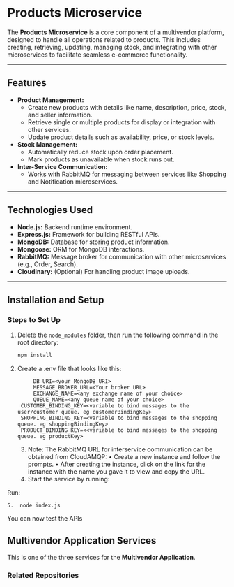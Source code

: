 
# Products Microservice

The **Products Microservice** is a core component of a multivendor platform, designed to handle all operations related to products. This includes creating, retrieving, updating, managing stock, and integrating with other microservices to facilitate seamless e-commerce functionality.

---

## Features

- **Product Management:**
  - Create new products with details like name, description, price, stock, and seller information.
  - Retrieve single or multiple products for display or integration with other services.
  - Update product details such as availability, price, or stock levels.
- **Stock Management:**
  - Automatically reduce stock upon order placement.
  - Mark products as unavailable when stock runs out.
- **Inter-Service Communication:**
  - Works with RabbitMQ for messaging between services like Shopping and Notification microservices.

---

## Technologies Used

- **Node.js:** Backend runtime environment.
- **Express.js:** Framework for building RESTful APIs.
- **MongoDB:** Database for storing product information.
- **Mongoose:** ORM for MongoDB interactions.
- **RabbitMQ:** Message broker for communication with other microservices (e.g., Order, Search).
- **Cloudinary:** (Optional) For handling product image uploads.

---

## Installation and Setup

### Steps to Set Up

1. Delete the `node_modules` folder, then run the following command in the root directory:
   ```bash
   npm install

2. Create a .env file that looks like this:
   
		    DB_URI=<your MongoDB URI>
		    MESSAGE_BROKER_URL=<Your broker URL>
		    EXCHANGE_NAME=<any exchange name of your choice>
		    QUEUE_NAME=<any queue name of your choice>
        CUSTOMER_BINDING_KEY=<variable to bind messages to the user/customer queue. eg customerBindingKey>
        SHOPPING_BINDING_KEY=<variable to bind messages to the shopping queue. eg shoppingBindingKey>
        PRODUCT_BINDING_KEY=<<variable to bind messages to the shopping queue. eg productKey>


	



	3.	Note:
The RabbitMQ URL for interservice communication can be obtained from CloudAMQP:
	•	Create a new instance and follow the prompts.
	•	After creating the instance, click on the link for the instance with the name you gave it to view and copy the URL.
	4.	Start the service by running:

Run:


	5.	node index.js


You can now test the APIs

## Multivendor Application Services

This is one of the three services for the **Multivendor Application**.  

### Related Repositories

